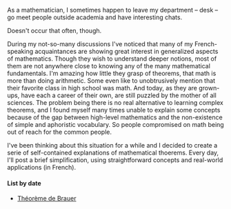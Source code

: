 As a mathematician, I sometimes happen to leave my department &ndash; desk &ndash; go meet people outside academia and have interesting chats.

Doesn't occur that often, though.

During my not-so-many discussions I've noticed that many of my French-speaking acquaintances are showing great interest in generalized aspects of mathematics. Though they wish to understand deeper notions, most of them are not anywhere close to knowing any of the many mathematical fundamentals. I'm amazing how little they grasp of theorems, that math is more than doing arithmetic. Some even like to unobtrusively mention that their favorite class in high school was math. And today, as they are grown-ups, have each a career of their own, are still puzzled by the mother of all sciences. The problem being there is no real alternative to learning complex theorems, and I found myself many times unable to explain some concepts because of the gap between high-level mathematics and the non-existence of simple and aphoristic vocabulary. So people compromised on math being out of reach for the common people.

I've been thinking about this situation for a while and I decided to create a serie of self-contained explanations of mathematical thoerems. Every day, I'll post a brief simplification, using straightforward concepts and real-world applications (in French).

#### List by date

* [Théorème de Brauer](Théorème%20de%20Bauer)